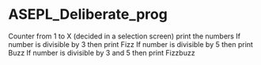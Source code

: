 # ASEPL_Deliberate_prog

Counter from 1 to X (decided in a selection screen)
print the numbers
If number is divisible by 3 then print Fizz
If number is divisible by 5 then print Buzz
If number is divisible by 3 and 5 then print Fizzbuzz
